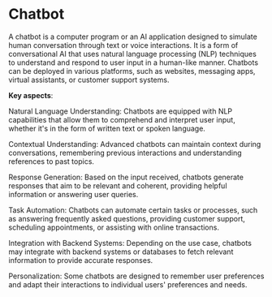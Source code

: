 # Chatbot

A chatbot is a computer program or an AI application designed to simulate human conversation through text or voice interactions. It is a form of conversational AI that uses natural language processing (NLP) techniques to understand and respond to user input in a human-like manner. Chatbots can be deployed in various platforms, such as websites, messaging apps, virtual assistants, or customer support systems.

**Key aspects**:

Natural Language Understanding: Chatbots are equipped with NLP capabilities that allow them to comprehend and interpret user input, whether it's in the form of written text or spoken language.

Contextual Understanding: Advanced chatbots can maintain context during conversations, remembering previous interactions and understanding references to past topics.

Response Generation: Based on the input received, chatbots generate responses that aim to be relevant and coherent, providing helpful information or answering user queries.

Task Automation: Chatbots can automate certain tasks or processes, such as answering frequently asked questions, providing customer support, scheduling appointments, or assisting with online transactions.

Integration with Backend Systems: Depending on the use case, chatbots may integrate with backend systems or databases to fetch relevant information to provide accurate responses.

Personalization: Some chatbots are designed to remember user preferences and adapt their interactions to individual users' preferences and needs.
